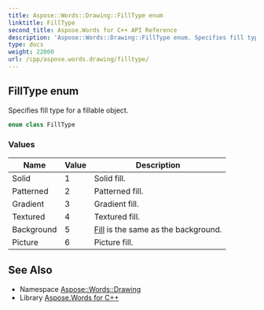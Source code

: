 ```yaml
---
title: Aspose::Words::Drawing::FillType enum
linktitle: FillType
second_title: Aspose.Words for C++ API Reference
description: 'Aspose::Words::Drawing::FillType enum. Specifies fill type for a fillable object in C++.'
type: docs
weight: 22000
url: /cpp/aspose.words.drawing/filltype/
---
```

## FillType enum


Specifies fill type for a fillable object.

```cpp
enum class FillType
```

### Values

| Name | Value | Description |
| --- | --- | --- |
| Solid | 1 | Solid fill. |
| Patterned | 2 | Patterned fill. |
| Gradient | 3 | Gradient fill. |
| Textured | 4 | Textured fill. |
| Background | 5 | [Fill](../fill/) is the same as the background. |
| Picture | 6 | Picture fill. |

## See Also

* Namespace [Aspose::Words::Drawing](../)
* Library [Aspose.Words for C++](../../)
